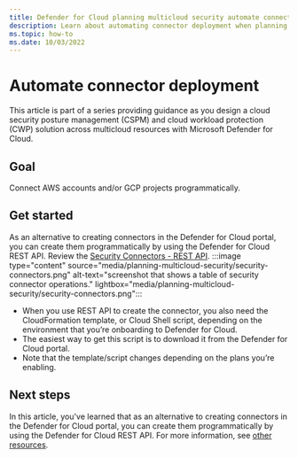 ```yaml
---
title: Defender for Cloud planning multicloud security automate connector deployment guidance
description: Learn about automating connector deployment when planning multicloud deployment with Microsoft Defender for Cloud.
ms.topic: how-to
ms.date: 10/03/2022
---
```

# Automate connector deployment

This article is part of a series providing guidance as you design a cloud security posture management (CSPM) and cloud workload protection (CWP) solution across multicloud resources with Microsoft Defender for Cloud.

## Goal

Connect AWS accounts and/or GCP projects programmatically.

## Get started

As an alternative to creating connectors in the Defender for Cloud portal, you can create them programmatically by using the Defender for Cloud REST API.
Review the [Security Connectors - REST API](/rest/api/defenderforcloud/security-connectors).
:::image type="content" source="media/planning-multicloud-security/security-connectors.png" alt-text="screenshot that shows a table of security connector operations." lightbox="media/planning-multicloud-security/security-connectors.png":::

- When you use REST API to create the connector, you also need the CloudFormation template, or Cloud Shell script, depending on the environment that you’re onboarding to Defender for Cloud.
- The easiest way to get this script is to download it from the Defender for Cloud portal.
- Note that the template/script changes depending on the plans you’re enabling.

## Next steps

In this article, you've learned that as an alternative to creating connectors in the Defender for Cloud portal, you can create them programmatically by using the Defender for Cloud REST API. For more information, see [other resources](plan-multicloud-security-other-resources.md#).

